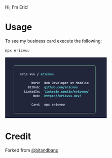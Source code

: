 Hi, I'm Eric!

# Usage

To see my business card execute the following:

```bash
npx ericvuu
```

![Eric Vuu's Business Card](business-card.png)

# Credit

Forked from [@bitandbang](https://twitter.com/bitandbang/status/1075473070368919552)

